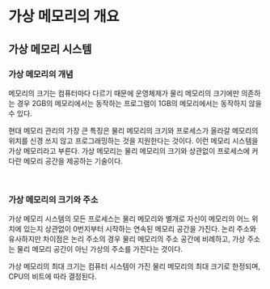 # 가상 메모리의 개요

## 가상 메모리 시스템

### 가상 메모리의 개념

메모리의 크기는 컴퓨터마다 다르기 때문에 운영체제가 물리 메모리의 크기에만 의존하는 경우 2GB의 메모리에서는 동작하는 프로그램이 1GB의 메모리에서는 동작하지 않을 수 있다. 

현대 메모리 관리의 가장 큰 특징은 물리 메모리의 크기와 프로세스가 올라갈 메모리의 위치를 신경 쓰지 않고 프로그래밍하는 것을 지원한다는 것이다. 이런 메모리 시스템을 가상 메모리라고 부른다. 가상 메모리는 물리 메모리의 크기와 상관없이 프로세스에 커다란 메모리 공간을 제공하는 기술이다.

<br>



### 가상 메모리의 크기와 주소

가상 메모리 시스템의 모든 프로세스는 물리 메모리와 별개로 자신이 메모리의 어느 위치에 있는지 상관없이 0번지부터 시작하는 연속된 메모리 공간을 가진다. 논리 주소와 유사하지만 차이점은 논리 주소의 경우 물리 메모리의 주소 공간에 비례하고, 가상 주소는 물리 메모리 공간이 아닌 가상의 주소를 가진다는 것이다.

가상 메모리의 최대 크기는 컴퓨터 시스템이 가진 물리 메모리의 최대 크기로 한정되며, CPU의 비트에 따라 결정된다. 